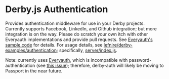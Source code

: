 # Derby.js Authentication

Provides authentication middleware for use in your Derby projects. Currently supports Facebook, LinkedIn, and Github integration; but more integration is on the way. Please do scratch your own itch with other Everyauth implementations and provide pull requests. See [Everyauth's sample code](https://github.com/bnoguchi/everyauth/tree/express3/example) for details. For usage details, see [lefnire/derby-examples/authentication](https://github.com/lefnire/derby-examples/blob/master/authentication); specifically, [server/index.js](https://github.com/lefnire/derby-examples/blob/master/authentication/src/server/index.coffee).

Note: currently uses [Everyauth](https://github.com/bnoguchi/everyauth/tree/express3), which is incompatible with password-authentication (see [this issue](https://groups.google.com/d/msg/derbyjs/JuUqUNd9Rls/MgHOXuYwDMgJ)); therefore, derby-auth will likely be moving to Passport in the near future.